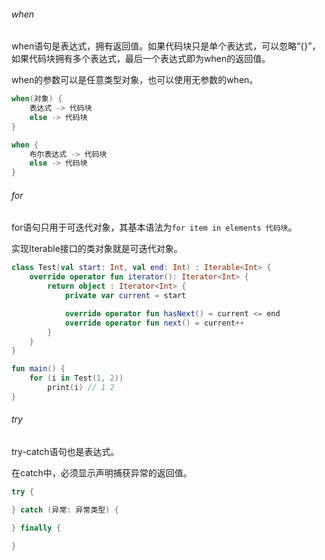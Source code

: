 ###### when

when语句是表达式，拥有返回值。如果代码块只是单个表达式，可以忽略“{}”，如果代码块拥有多个表达式，最后一个表达式即为when的返回值。

when的参数可以是任意类型对象，也可以使用无参数的when。

```kotlin
when(对象) {
    表达式 -> 代码块
    else -> 代码块
}

when {
    布尔表达式 -> 代码块
   	else -> 代码块
}
```

###### for

for语句只用于可迭代对象，其基本语法为`for item in elements 代码块`。

实现Iterable接口的类对象就是可迭代对象。

```kotlin
class Test(val start: Int, val end: Int) : Iterable<Int> {
    override operator fun iterator(): Iterator<Int> {
        return object : Iterator<Int> {
            private var current = start

            override operator fun hasNext() = current <= end
            override operator fun next() = current++
        }
    }
}

fun main() {
    for (i in Test(1, 2))
        print(i) // 1 2
}
```

###### try

try-catch语句也是表达式。

在catch中，必须显示声明捕获异常的返回值。

```kotlin
try {

} catch (异常: 异常类型) {

} finally {

}
```

